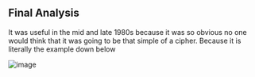 ## Final Analysis
It was useful in the mid and late 1980s because it was so obvious no one would think that it was going to be that simple of a cipher.
Because it is literally the example down below





![image](https://user-images.githubusercontent.com/94389021/143909325-51a5965e-35ce-43f6-9852-6b514f17e3a2.png)
